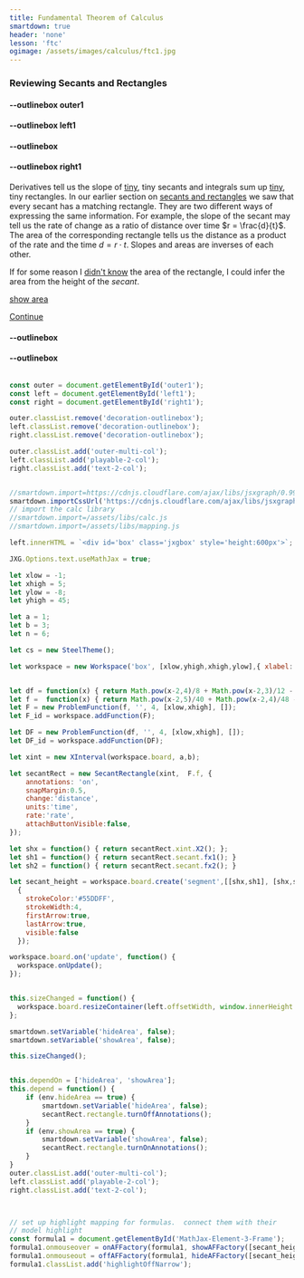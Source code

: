 ```yaml
---
title: Fundamental Theorem of Calculus
smartdown: true
header: 'none'
lesson: 'ftc'
ogimage: /assets/images/calculus/ftc1.jpg
---
```


### Reviewing Secants and Rectangles 

#### --outlinebox outer1

#### --outlinebox left1


#### --outlinebox


#### --outlinebox right1
Derivatives tell us the slope of [tiny](:=animate=true), tiny secants and integrals sum up [tiny](:=animate=true), tiny rectangles. In our earlier section on [secants and rectangles](/pages/prelude) we saw that every secant has a matching rectangle.  They are two different ways of expressing the same information.  For example, the slope of the secant may tell us the rate of change as a ratio of distance over time $r = \frac{d}{t}$.  The area of the corresponding rectangle tells us the distance as a product of the rate and the time $d = r \cdot t$.  Slopes and areas are inverses of each other.    

If for some reason I [didn't know](:=hideArea=true) the area of the rectangle, I could infer the area from the height of the $secant$.

[show area](:=showArea=true)

[Continue](/pages/ftcArea)

#### --outlinebox
#### --outlinebox

 

```javascript /autoplay

const outer = document.getElementById('outer1');
const left = document.getElementById('left1');
const right = document.getElementById('right1');

outer.classList.remove('decoration-outlinebox');
left.classList.remove('decoration-outlinebox');
right.classList.remove('decoration-outlinebox');

outer.classList.add('outer-multi-col');
left.classList.add('playable-2-col');
right.classList.add('text-2-col');


//smartdown.import=https://cdnjs.cloudflare.com/ajax/libs/jsxgraph/0.99.7/jsxgraphcore.js
smartdown.importCssUrl('https://cdnjs.cloudflare.com/ajax/libs/jsxgraph/0.99.7/jsxgraph.css');
// import the calc library
//smartdown.import=/assets/libs/calc.js
//smartdown.import=/assets/libs/mapping.js

left.innerHTML = `<div id='box' class='jxgbox' style='height:600px'>`;

JXG.Options.text.useMathJax = true;

let xlow = -1;
let xhigh = 5;
let ylow = -8;
let yhigh = 45;

let a = 1;
let b = 3;
let n = 6;

let cs = new SteelTheme();

let workspace = new Workspace('box', [xlow,yhigh,xhigh,ylow],{ xlabel:'', ylabel:'', colorTheme:'steel' });


let df = function(x) { return Math.pow(x-2,4)/8 + Math.pow(x-2,3)/12 - 3 * (x-2) * (x-2) + 12;};
let f =  function(x) { return Math.pow(x-2,5)/40 + Math.pow(x-2,4)/48 - Math.pow(x-2,3) + 12* (x - 2) + 25;  };
let F = new ProblemFunction(f, '', 4, [xlow,xhigh], []);
let F_id = workspace.addFunction(F);

let DF = new ProblemFunction(df, '', 4, [xlow,xhigh], []);
let DF_id = workspace.addFunction(DF);

let xint = new XInterval(workspace.board, a,b);

let secantRect = new SecantRectangle(xint,  F.f, { 
	annotations: 'on',
	snapMargin:0.5,
	change:'distance',
	units:'time',
	rate:'rate',
	attachButtonVisible:false,
});

let shx = function() { return secantRect.xint.X2(); };
let sh1 = function() { return secantRect.secant.fx1(); }
let sh2 = function() { return secantRect.secant.fx2(); }

let secant_height = workspace.board.create('segment',[[shx,sh1], [shx,sh2]],
  {
    strokeColor:'#55DDFF', 
    strokeWidth:4,
    firstArrow:true, 
    lastArrow:true, 
    visible:false
  });

workspace.board.on('update', function() {
  workspace.onUpdate();
});


this.sizeChanged = function() {
  workspace.board.resizeContainer(left.offsetWidth, window.innerHeight * 0.7);
};

smartdown.setVariable('hideArea', false);
smartdown.setVariable('showArea', false);

this.sizeChanged();


this.dependOn = ['hideArea', 'showArea'];
this.depend = function() {
	if (env.hideArea == true) {
		smartdown.setVariable('hideArea', false);
		secantRect.rectangle.turnOffAnnotations();
	}	
	if (env.showArea == true) {
		smartdown.setVariable('showArea', false);
		secantRect.rectangle.turnOnAnnotations();
	}
}
outer.classList.add('outer-multi-col');
left.classList.add('playable-2-col');
right.classList.add('text-2-col');



// set up highlight mapping for formulas.  connect them with their
// model highlight
const formula1 = document.getElementById('MathJax-Element-3-Frame');
formula1.onmouseover = onAFFactory(formula1, showAFFactory([secant_height]));
formula1.onmouseout = offAFFactory(formula1, hideAFFactory([secant_height]));
formula1.classList.add('highlightOffNarrow');



```